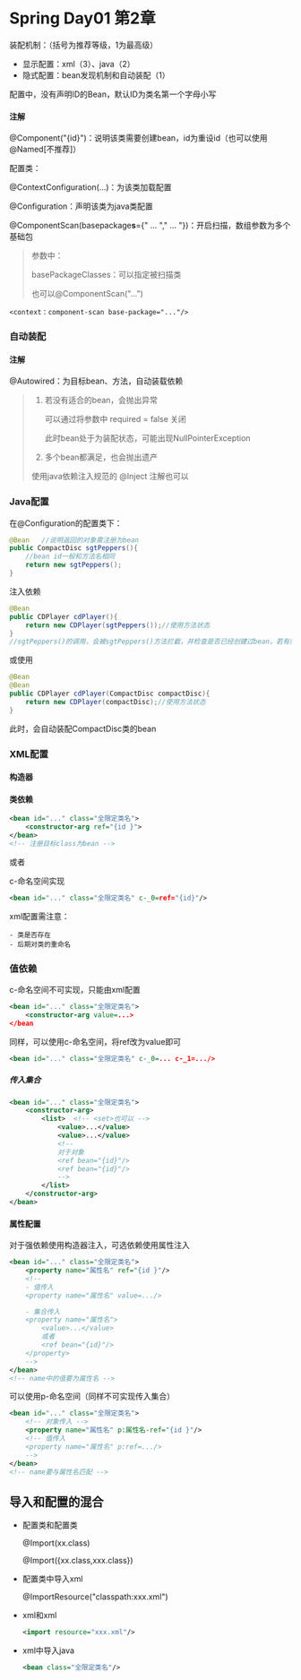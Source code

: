 # Spring Day01 第2章

装配机制：（括号为推荐等级，1为最高级）

- 显示配置：xml（3）、java（2）
- 隐式配置：bean发现机制和自动装配（1）

配置中，没有声明ID的Bean，默认ID为类名第一个字母小写

#### 注解

@Component("{id}")：说明该类需要创建bean，id为重设id（也可以使用@Named[不推荐]）

配置类：

@ContextConfiguration(...)：为该类加载配置

@Configuration：声明该类为java类配置

@ComponentScan(basepackage**s**={" ... "," ... "})：开启扫描，数组参数为多个基础包

> 参数中：
>
> basePackageClasses：可以指定被扫描类
>
> 也可以@ComponentScan("...")

`<context：component-scan base-package="..."/>`



### 自动装配

#### 注解

@Autowired：为目标bean、方法，自动装载依赖

> 1. 若没有适合的bean，会抛出异常
>
>    可以通过将参数中 required = false 关闭
>
>    此时bean处于为装配状态，可能出现NullPointerException
>
> 2. 多个bean都满足，也会抛出遗产
>
> 使用java依赖注入规范的 @Inject 注解也可以



### Java配置

在@Configuration的配置类下：

```java
@Bean	//说明返回的对象需注册为bean
public CompactDisc sgtPeppers(){
	//bean id一般和方法名相同
	return new sgtPeppers();
}
```

注入依赖

```java
@Bean
public CDPlayer cdPlayer(){
	return new CDPlayer(sgtPeppers());//使用方法状态
}
//sgtPeppers()的调用，会被sgtPeppers()方法拦截，并检查是否已经创建过bean，若有则返回bean，而不是调用该方法重新创建一个bean。
```



或使用



```java
@Bean
@Bean
public CDPlayer cdPlayer(CompactDisc compactDisc){
	return new CDPlayer(compactDisc);//使用方法状态
}
```

此时，会自动装配CompactDisc类的bean



### XML配置



#### 构造器

#### 类依赖

```xml
<bean id="..." class="全限定类名"> 
	<constructor-arg ref="{id }">
</bean>
<!-- 注册目标class为bean -->
```



或者

c-命名空间实现

```xml
<bean id="..." class="全限定类名" c-_0=ref="{id}"/> 
```

xml配置需注意：

	- 类是否存在
	- 后期对类的重命名

### 值依赖

c-命名空间不可实现，只能由xml配置

```xml
<bean id="..." class="全限定类名"> 
	<constructor-arg value=...>
</bean
```

同样，可以使用c-命名空间，将ref改为value即可

```xml
<bean id="..." class="全限定类名" c-_0=... c-_1=.../> 
```

##### 传入集合

```xml
<bean id="..." class="全限定类名"> 
	<constructor-arg>
        <list>	<!-- <set>也可以 -->
            <value>...</value>
            <value>...</value>
            <!--
			对于对象
			<ref bean="{id}"/>
			<ref bean="{id}"/>		
			-->
        </list>
    </constructor-arg>
</bean>
```



#### 属性配置

对于强依赖使用构造器注入，可选依赖使用属性注入

```xml
<bean id="..." class="全限定类名"> 
	<property name="属性名" ref="{id }"/>
    <!-- 
	- 值传入 
  	<property name="属性名" value=.../>

	- 集合传入
	<property name="属性名">
		<value>...</value>
		或者
		<ref bean="{id}"/>
  	</property>
	-->
</bean>
<!-- name中的值要为属性名 -->
```

可以使用p-命名空间（同样不可实现传入集合）

```xml
<bean id="..." class="全限定类名"> 
    <!-- 对象传入 -->
	<property name="属性名" p:属性名-ref="{id }"/>
	<!-- 值传入 
  	<property name="属性名" p:ref=.../>
	-->
</bean>
<!-- name要与属性名匹配 -->
```



## 导入和配置的混合

- 配置类和配置类

  @Import(xx.class)

  @Import({xx.class,xxx.class})

- 配置类中导入xml

  @ImportResource("classpath:xxx.xml")

- xml和xml

  ```xml
  <import resource="xxx.xml"/>
  ```

- xml中导入java

  ```xml
  <bean class="全限定类名"/>
  ```
